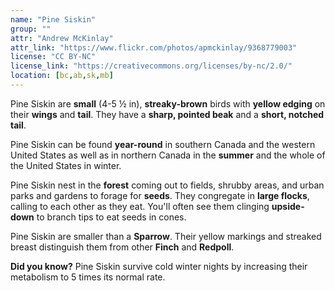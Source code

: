 ```yaml
---
name: "Pine Siskin"
group: ""
attr: "Andrew McKinlay"
attr_link: "https://www.flickr.com/photos/apmckinlay/9368779003"
license: "CC BY-NC"
license_link: "https://creativecommons.org/licenses/by-nc/2.0/"
location: [bc,ab,sk,mb]
---
```

Pine Siskin are **small** (4-5 ½ in), **streaky-brown** birds with **yellow edging** on their **wings** and **tail**. They have a **sharp, pointed beak** and a **short, notched tail**.

Pine Siskin can be found **year-round** in southern Canada and the western United States as well as in northern Canada in the **summer** and the whole of the United States in winter.

Pine Siskin nest in the **forest** coming out to fields, shrubby areas, and urban parks and gardens to forage for **seeds**. They congregate in **large flocks**, calling to each other as they eat. You'll often see them clinging **upside-down** to branch tips to eat seeds in cones.

Pine Siskin are smaller than a **Sparrow**. Their yellow markings and streaked breast distinguish them from other **Finch** and **Redpoll**.

**Did you know?** Pine Siskin survive cold winter nights by increasing their metabolism to 5 times its normal rate.
